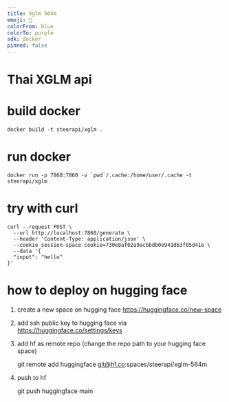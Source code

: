 ```yaml
---
title: Xglm 564m
emoji: 🦀
colorFrom: blue
colorTo: purple
sdk: docker
pinned: false
---
```


# Thai XGLM api

# build docker

    docker build -t steerapi/xglm .

# run docker
    
    docker run -p 7860:7860 -v `pwd`/.cache:/home/user/.cache -t steerapi/xglm

# try with curl

    curl --request POST \
      --url http://localhost:7860/generate \
      --header 'Content-Type: application/json' \
      --cookie session-space-cookie=730e8af02a9acbbdb0e941d63f05d41e \
      --data '{
      "input": "hello"
    }'
# how to deploy on hugging face
1. create a new space on hugging face https://huggingface.co/new-space
2. add ssh public key to hugging face via https://huggingface.co/settings/keys
3. add hf as remote repo (change the repo path to your hugging face space)

    git remote add huggingface git@hf.co:spaces/steerapi/xglm-564m

4. push to hf

    git push huggingface main